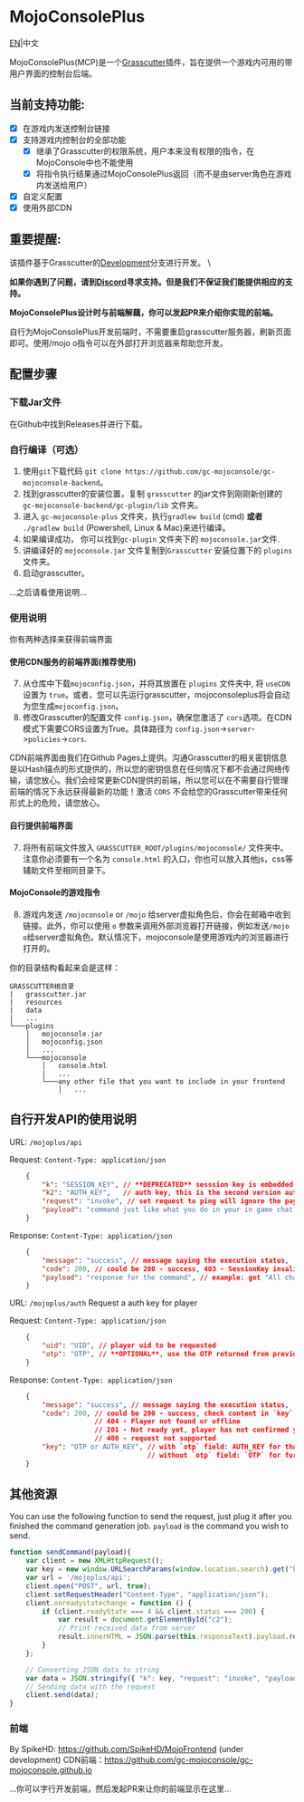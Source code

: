 # MojoConsolePlus

[EN](./README.md)|中文

MojoConsolePlus(MCP)是一个[Grasscutter](https://github.com/Grasscutters/Grasscutter)插件，旨在提供一个游戏内可用的带用户界面的控制台后端。

## 当前支持功能: 
- [x] 在游戏内发送控制台链接
- [x] 支持游戏内控制台的全部功能
    - [x] 继承了Grasscutter的权限系统，用户本来没有权限的指令，在MojoConsole中也不能使用
    - [x] 将指令执行结果通过MojoConsolePlus返回（而不是由server角色在游戏内发送给用户）
- [x] 自定义配置
- [x] 使用外部CDN

## 重要提醒:

该插件基于Grasscutter的[Development](https://github.com/Grasscutters/Grasscutter/tree/development)分支进行开发。 \

**如果你遇到了问题，请到[Discord](https://discord.gg/T5vZU6UyeG)寻求支持。但是我们不保证我们能提供相应的支持。**

**MojoConsolePlus设计时与前端解藕，你可以发起PR来介绍你实现的前端。**

自行为MojoConsolePlus开发前端时，不需要重启grasscutter服务器，刷新页面即可。使用/mojo o指令可以在外部打开浏览器来帮助您开发。

## 配置步骤 
### 下载Jar文件

在Github中找到Releases并进行下载。

### 自行编译（可选）
1. 使用`git`下载代码 ``git clone https://github.com/gc-mojoconsole/gc-mojoconsole-backend``。
2. 找到grasscutter的安装位置，复制 ``grasscutter`` 的jar文件到刚刚新创建的 ``gc-mojoconsole-backend/gc-plugin/lib`` 文件夹。
3. 进入 ``gc-mojoconsole-plus`` 文件夹，执行``gradlew build`` (cmd) **或者** ``./gradlew build`` (Powershell, Linux & Mac)来进行编译。
4. 如果编译成功， 你可以找到``gc-plugin`` 文件夹下的 ``mojoconsole.jar``文件.
5. 讲编译好的 ``mojoconsole.jar`` 文件复制到``Grasscutter`` 安装位置下的 ``plugins`` 文件夹。 
6. 启动grasscutter。

...之后请看使用说明...

### 使用说明

你有两种选择来获得前端界面

#### 使用CDN服务的前端界面(推荐使用)

7. 从仓库中下载`mojoconfig.json`，并将其放置在 `plugins` 文件夹中, 将 `useCDN` 设置为 `true`。或者，您可以先运行grasscutter，mojoconsoleplus将会自动为您生成`mojoconfig.json`。
8. 修改Grasscutter的配置文件 `config.json`，确保您激活了 `cors`选项。在CDN模式下需要CORS设置为True。具体路径为 `config.json`->`server`->`policies`->`cors`.

CDN前端界面由我们在Github Pages上提供。沟通Grasscutter的相关密钥信息是以Hash锚点的形式提供的，所以您的密钥信息在任何情况下都不会通过网络传输，请您放心。我们会经常更新CDN提供的前端，所以您可以在不需要自行管理前端的情况下永远获得最新的功能！激活 `CORS` 不会给您的Grasscutter带来任何形式上的危险，请您放心。

#### 自行提供前端界面
7. 将所有前端文件放入 `GRASSCUTTER_ROOT/plugins/mojoconsole/` 文件夹中。注意你必须要有一个名为 `console.html` 的入口，你也可以放入其他js，css等辅助文件至相同目录下。

#### MojoConsole的游戏指令

8. 游戏内发送 `/mojoconsole` or `/mojo` 给server虚拟角色后，你会在邮箱中收到链接。此外，你可以使用 `o` 参数来调用外部浏览器打开链接，例如发送`/mojo o`给server虚拟角色。默认情况下，mojoconsole是使用游戏内的浏览器进行打开的。

你的目录结构看起来会是这样：
```
GRASSCUTTER根目录
|   grasscutter.jar
|   resources
|   data
|   ...
└───plugins
    │   mojoconsole.jar
    │   mojoconfig.json
    │   ...
    └───mojoconsole
        │   console.html
        |   ...
        └───any other file that you want to include in your frontend
            │   ...
```


## 自行开发API的使用说明

URL: `/mojoplus/api`

Request: `Content-Type: application/json`
```json
    {
        "k": "SESSION_KEY", // **DEPRECATED** sesssion key is embedded in the mail, can be retreved via the GET params.
        "k2": "AUTH_KEY",   // auth key, this is the second version auth key, choose either `k` or `k2`
        "request": "invoke", // set request to ping will ignore the payload, which just check the aliveness of current sessionKey 
        "payload": "command just like what you do in your in game chat console" // example: "heal" for heal all avatars
    }
```

Response: `Content-Type: application/json`
```json
    {
        "message": "success", // message saying the execution status,
        "code": 200, // could be 200 - success, 403 - SessionKey invalid, 500 - Command execution error (should from command), 400 - request not supported
        "payload": "response for the command", // example: got "All characters have been healed." when invoking with "heal"
    }
```


URL: `/mojoplus/auth` Request a auth key for player

Request: `Content-Type: application/json`
```json
    {
        "uid": "UID", // player uid to be requested
        "otp": "OTP", // **OPTIONAL**, use the OTP returned from previous `auth` request to check the status of the ticket.
    }
```

Response: `Content-Type: application/json`
```json
    {
        "message": "success", // message saying the execution status,
        "code": 200, // could be 200 - success, check content in `key` field,
                     // 404 - Player not found or offline
                     // 201 - Not ready yet, player has not confirmed yet
                     // 400 - request not supported
        "key": "OTP or AUTH_KEY", // with `otp` field: AUTH_KEY for that player
                                  // without `otp` field: `OTP` for further request
    }
```

## 其他资源

You can use the following function to send the request, just plug it after you finished the command generation job. `payload` is the command you wish to send.

```javascript
function sendCommand(payload){
    var client = new XMLHttpRequest();
    var key = new window.URLSearchParams(window.location.search).get("k");
    var url = '/mojoplus/api';
    client.open("POST", url, true);
    client.setRequestHeader("Content-Type", "application/json");
    client.onreadystatechange = function () {
        if (client.readyState === 4 && client.status === 200) {
            var result = document.getElementById("c2");
            // Print received data from server
            result.innerHTML = JSON.parse(this.responseText).payload.replace(/\n/g, "<p/>");
        }
    };

    // Converting JSON data to string
    var data = JSON.stringify({ "k": key, "request": "invoke", "payload": payload });
    // Sending data with the request
    client.send(data);
}
```

### 前端

By SpikeHD: https://github.com/SpikeHD/MojoFrontend (under development)
CDN前端：https://github.com/gc-mojoconsole/gc-mojoconsole.github.io

...你可以字行开发前端，然后发起PR来让你的前端显示在这里...